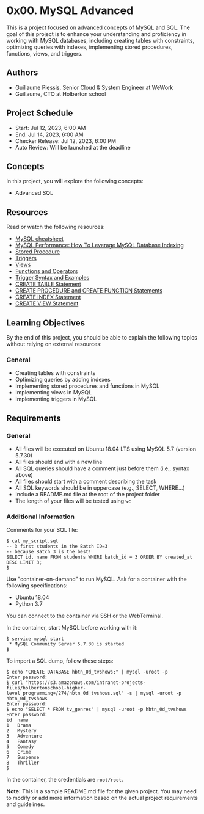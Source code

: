 # 0x00. MySQL Advanced

This is a project focused on advanced concepts of MySQL and SQL. The goal of this project is to enhance your understanding and proficiency in working with MySQL databases, including creating tables with constraints, optimizing queries with indexes, implementing stored procedures, functions, views, and triggers.

## Authors
- Guillaume Plessis, Senior Cloud & System Engineer at WeWork
- Guillaume, CTO at Holberton school

## Project Schedule
- Start: Jul 12, 2023, 6:00 AM
- End: Jul 14, 2023, 6:00 AM
- Checker Release: Jul 12, 2023, 6:00 PM
- Auto Review: Will be launched at the deadline

## Concepts
In this project, you will explore the following concepts:
- Advanced SQL

## Resources
Read or watch the following resources:
- [MySQL cheatsheet](https://devhints.io/mysql)
- [MySQL Performance: How To Leverage MySQL Database Indexing](https://www.digitalocean.com/community/tutorials/mysql-performance-leverage-indexing)
- [Stored Procedure](https://dev.mysql.com/doc/refman/5.7/en/stored-procedures.html)
- [Triggers](https://dev.mysql.com/doc/refman/5.7/en/triggers.html)
- [Views](https://dev.mysql.com/doc/refman/5.7/en/views.html)
- [Functions and Operators](https://dev.mysql.com/doc/refman/5.7/en/functions.html)
- [Trigger Syntax and Examples](https://dev.mysql.com/doc/refman/5.7/en/trigger-syntax.html)
- [CREATE TABLE Statement](https://dev.mysql.com/doc/refman/5.7/en/create-table.html)
- [CREATE PROCEDURE and CREATE FUNCTION Statements](https://dev.mysql.com/doc/refman/5.7/en/create-procedure.html)
- [CREATE INDEX Statement](https://dev.mysql.com/doc/refman/5.7/en/create-index.html)
- [CREATE VIEW Statement](https://dev.mysql.com/doc/refman/5.7/en/create-view.html)

## Learning Objectives
By the end of this project, you should be able to explain the following topics without relying on external resources:

### General
- Creating tables with constraints
- Optimizing queries by adding indexes
- Implementing stored procedures and functions in MySQL
- Implementing views in MySQL
- Implementing triggers in MySQL

## Requirements
### General
- All files will be executed on Ubuntu 18.04 LTS using MySQL 5.7 (version 5.7.30)
- All files should end with a new line
- All SQL queries should have a comment just before them (i.e., syntax above)
- All files should start with a comment describing the task
- All SQL keywords should be in uppercase (e.g., SELECT, WHERE...)
- Include a README.md file at the root of the project folder
- The length of your files will be tested using `wc`

### Additional Information
Comments for your SQL file:
```
$ cat my_script.sql
-- 3 first students in the Batch ID=3
-- because Batch 3 is the best!
SELECT id, name FROM students WHERE batch_id = 3 ORDER BY created_at DESC LIMIT 3;
$
```

Use "container-on-demand" to run MySQL. Ask for a container with the following specifications:
- Ubuntu 18.04
- Python 3.7

You can connect to the container via SSH or the WebTerminal.

In the container, start MySQL before working with it:
```
$ service mysql start
 * MySQL Community Server 5.7.30 is started
$
```

To import a SQL dump, follow these steps:
```
$ echo "CREATE DATABASE hbtn_0d_tvshows;" | mysql -uroot -p
Enter password:
$ curl "https://s3.amazonaws.com/intranet-projects-files/holbertonschool-higher-level_programming+/274/hbtn_0d_tvshows.sql" -s | mysql -uroot -p hbtn_0d_tvshows
Enter password:
$ echo "SELECT * FROM tv_genres" | mysql -uroot -p hbtn_0d_tvshows
Enter password:
id  name
1   Drama
2   Mystery
3   Adventure
4   Fantasy
5   Comedy
6   Crime
7   Suspense
8   Thriller
$
```

In the container, the credentials are `root/root`.

**Note:** This is a sample README.md file for the given project. You may need to modify or add more information based on the actual project requirements and guidelines.
